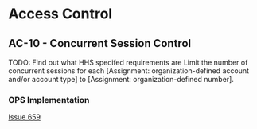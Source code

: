 # Access Control
## AC-10 - Concurrent Session Control

TODO: Find out what HHS specifed requirements are
Limit the number of concurrent sessions for each [Assignment: organization-defined account and/or account type] to [Assignment: organization-defined number].

### OPS Implementation

[Issue 659](../../../../../issues/659)
